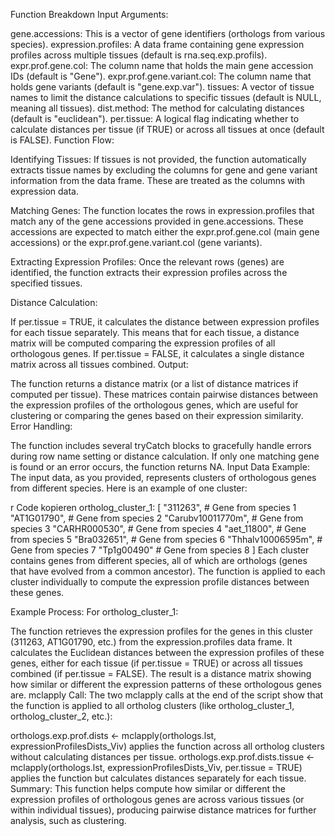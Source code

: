 


Function Breakdown
Input Arguments:

gene.accessions: This is a vector of gene identifiers (orthologs from various species).
expression.profiles: A data frame containing gene expression profiles across multiple tissues (default is rna.seq.exp.profils).
expr.prof.gene.col: The column name that holds the main gene accession IDs (default is "Gene").
expr.prof.gene.variant.col: The column name that holds gene variants (default is "gene.exp.var").
tissues: A vector of tissue names to limit the distance calculations to specific tissues (default is NULL, meaning all tissues).
dist.method: The method for calculating distances (default is "euclidean").
per.tissue: A logical flag indicating whether to calculate distances per tissue (if TRUE) or across all tissues at once (default is FALSE).
Function Flow:

Identifying Tissues: If tissues is not provided, the function automatically extracts tissue names by excluding the columns for gene and gene variant information from the data frame. These are treated as the columns with expression data.

Matching Genes: The function locates the rows in expression.profiles that match any of the gene accessions provided in gene.accessions. These accessions are expected to match either the expr.prof.gene.col (main gene accessions) or the expr.prof.gene.variant.col (gene variants).

Extracting Expression Profiles: Once the relevant rows (genes) are identified, the function extracts their expression profiles across the specified tissues.

Distance Calculation:

If per.tissue = TRUE, it calculates the distance between expression profiles for each tissue separately. This means that for each tissue, a distance matrix will be computed comparing the expression profiles of all orthologous genes.
If per.tissue = FALSE, it calculates a single distance matrix across all tissues combined.
Output:

The function returns a distance matrix (or a list of distance matrices if computed per tissue). These matrices contain pairwise distances between the expression profiles of the orthologous genes, which are useful for clustering or comparing the genes based on their expression similarity.
Error Handling:

The function includes several tryCatch blocks to gracefully handle errors during row name setting or distance calculation.
If only one matching gene is found or an error occurs, the function returns NA.
Input Data Example:
The input data, as you provided, represents clusters of orthologous genes from different species. Here is an example of one cluster:

r
Code kopieren
ortholog_cluster_1: [
"311263",       # Gene from species 1
"AT1G01790",    # Gene from species 2
"Carubv10011770m", # Gene from species 3
"CARHR000530",  # Gene from species 4
"aet_11800",    # Gene from species 5
"Bra032651",    # Gene from species 6
"Thhalv10006595m", # Gene from species 7
"Tp1g00490"     # Gene from species 8
]
Each cluster contains genes from different species, all of which are orthologs (genes that have evolved from a common ancestor). The function is applied to each cluster individually to compute the expression profile distances between these genes.

Example Process:
For ortholog_cluster_1:

The function retrieves the expression profiles for the genes in this cluster (311263, AT1G01790, etc.) from the expression.profiles data frame.
It calculates the Euclidean distances between the expression profiles of these genes, either for each tissue (if per.tissue = TRUE) or across all tissues combined (if per.tissue = FALSE).
The result is a distance matrix showing how similar or different the expression patterns of these orthologous genes are.
mclapply Call:
The two mclapply calls at the end of the script show that the function is applied to all ortholog clusters (like ortholog_cluster_1, ortholog_cluster_2, etc.):

orthologs.exp.prof.dists <- mclapply(orthologs.lst, expressionProfilesDists_Viv) applies the function across all ortholog clusters without calculating distances per tissue.
orthologs.exp.prof.dists.tissue <- mclapply(orthologs.lst, expressionProfilesDists_Viv, per.tissue = TRUE) applies the function but calculates distances separately for each tissue.
Summary:
This function helps compute how similar or different the expression profiles of orthologous genes are across various tissues (or within individual tissues), producing pairwise distance matrices for further analysis, such as clustering.